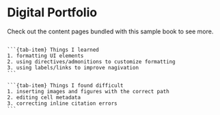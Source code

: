 # Digital Portfolio

Check out the content pages bundled with this sample book to see more.

```{tableofcontents}
```

````{tab-set}
```{tab-item} Things I learned
1. formatting UI elements
2. using directives/admonitions to customize formatting
3. using labels/links to improve nagivation
```

```{tab-item} Things I found difficult
1. inserting images and figures with the correct path
2. editing cell metadata
3. correcting inline citation errors
```
````